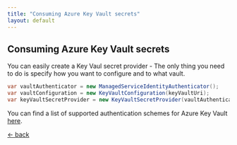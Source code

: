 ```yaml
---
title: "Consuming Azure Key Vault secrets"
layout: default
---
```


## Consuming Azure Key Vault secrets
You can easily create a Key Vaul secret provider - The only thing you need to do is specify how you want to configure and to what vault.

```csharp
var vaultAuthenticator = new ManagedServiceIdentityAuthenticator();
var vaultConfiguration = new KeyVaultConfiguration(keyVaultUri);
var keyVaultSecretProvider = new KeyVaultSecretProvider(vaultAuthenticator, vaultConfiguration)
```

You can find a list of supported authentication schemes for Azure Key Vault [here](./../../auth/azure-key-vault).

[&larr; back](/)
